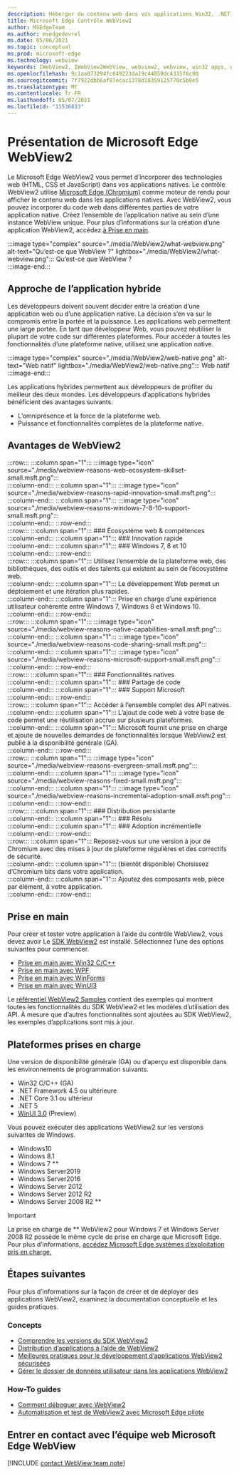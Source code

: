 ```yaml
---
description: Héberger du contenu web dans vos applications Win32, .NET et UWP avec le Microsoft Edge WebView2
title: Microsoft Edge Contrôle WebView2
author: MSEdgeTeam
ms.author: msedgedevrel
ms.date: 05/06/2021
ms.topic: conceptual
ms.prod: microsoft-edge
ms.technology: webview
keywords: IWebView2, IWebView2WebView, webview2, webview, win32 apps, win32, edge, ICoreWebView2, CoreWebView2, ICoreWebView2Host, browser control, edge html, Windows Forms, WinForms, WPF, .NET, WinUI, Project Réunion
ms.openlocfilehash: 9c1aa073294fc649223da19c44850dc4335f6c00
ms.sourcegitcommit: 7f7922dbb6af87ecac1378d18359125770c5b8e5
ms.translationtype: MT
ms.contentlocale: fr-FR
ms.lasthandoff: 05/07/2021
ms.locfileid: "11536833"
---
```

# <a name="introduction-to-microsoft-edge-webview2"></a>Présentation de Microsoft Edge WebView2  

Le Microsoft Edge WebView2 vous permet d’incorporer des technologies web \(HTML, CSS et JavaScript\) dans vos applications natives.  Le contrôle WebView2 utilise [Microsoft Edge (Chromium)][MicrosoftedgeinsiderMain] comme moteur de rendu pour afficher le contenu web dans les applications natives.  Avec WebView2, vous pouvez incorporer du code web dans différentes parties de votre application native.  Créez l’ensemble de l’application native au sein d’une instance WebView unique.  Pour plus d’informations sur la création d’une application WebView2, accédez [à Prise en main](#get-started).  

:::image type="complex" source="./media/WebView2/what-webview.png" alt-text="Qu’est-ce que WebView ?" lightbox="./media/WebView2/what-webview.png":::
   Qu’est-ce que WebView ?  
:::image-end:::    

## <a name="hybrid-app-approach"></a>Approche de l’application hybride  

Les développeurs doivent souvent décider entre la création d’une application web ou d’une application native.  La décision s’en va sur le compromis entre la portée et la puissance.  Les applications web permettent une large portée.  En tant que développeur Web, vous pouvez réutiliser la plupart de votre code sur différentes plateformes.  Pour accéder à toutes les fonctionnalités d’une plateforme native, utilisez une application native.  

:::image type="complex" source="./media/WebView2/web-native.png" alt-text="Web natif" lightbox="./media/WebView2/web-native.png":::
   Web natif  
:::image-end:::    

Les applications hybrides permettent aux développeurs de profiter du meilleur des deux mondes.  Les développeurs d’applications hybrides bénéficient des avantages suivants.  

*   L’omniprésence et la force de la plateforme web.  
*   Puissance et fonctionnalités complètes de la plateforme native.  
    
## <a name="webview2-benefits"></a>Avantages de WebView2   

:::row:::
   :::column span="1":::
      :::image type="icon" source="./media/webview-reasons-web-ecosystem-skillset-small.msft.png":::  
   :::column-end:::
   :::column span="1":::
      :::image type="icon" source="./media/webview-reasons-rapid-innovation-small.msft.png":::  
   :::column-end:::
   :::column span="1":::
      :::image type="icon" source="./media/webview-reasons-windows-7-8-10-support-small.msft.png":::  
   :::column-end:::
:::row-end:::  
:::row:::
   :::column span="1":::
      ### <a name="web-ecosystem--skillset"></a>Écosystème web & compétences  
   :::column-end:::
   :::column span="1":::
      ### <a name="rapid-innovation"></a>Innovation rapide  
   :::column-end:::
   :::column span="1":::
      ### <a name="windows-7-8-and-10-support"></a>Windows 7, 8 et 10  
   :::column-end:::
:::row-end:::  
:::row:::
   :::column span="1":::
      Utilisez l’ensemble de la plateforme web, des bibliothèques, des outils et des talents qui existent au sein de l’écosystème web.  
   :::column-end:::
   :::column span="1":::
      Le développement Web permet un déploiement et une itération plus rapides.  
   :::column-end:::
   :::column span="1":::
      Prise en charge d’une expérience utilisateur cohérente entre Windows 7, Windows 8 et Windows 10.  
   :::column-end:::
:::row-end:::  
:::row:::
   :::column span="1":::
      :::image type="icon" source="./media/webview-reasons-native-capabilities-small.msft.png":::  
   :::column-end:::
   :::column span="1":::
      :::image type="icon" source="./media/webview-reasons-code-sharing-small.msft.png":::  
   :::column-end:::
   :::column span="1":::
      :::image type="icon" source="./media/webview-reasons-microsoft-support-small.msft.png":::  
   :::column-end:::
:::row-end:::  
:::row:::
   :::column span="1":::
      ### <a name="native-capabilities"></a>Fonctionnalités natives  
   :::column-end:::
   :::column span="1":::
      ### <a name="code-sharing"></a>Partage de code  
   :::column-end:::
   :::column span="1":::
      ### <a name="microsoft-support"></a>Support Microsoft  
   :::column-end:::
:::row-end:::  
:::row:::
   :::column span="1":::
      Accéder à l’ensemble complet des API natives.  
   :::column-end:::
   :::column span="1":::
      L’ajout de code web à votre base de code permet une réutilisation accrue sur plusieurs plateformes.  
   :::column-end:::
   :::column span="1":::
      Microsoft fournit une prise en charge et ajoute de nouvelles demandes de fonctionnalités lorsque WebView2 est publié à la disponibilité générale \(GA\).  
   :::column-end:::
:::row-end:::  
:::row:::
   :::column span="1":::
      :::image type="icon" source="./media/webview-reasons-evergreen-small.msft.png":::  
   :::column-end:::
   :::column span="1":::
      :::image type="icon" source="./media/webview-reasons-fixed-small.msft.png":::  
   :::column-end:::
   :::column span="1":::
      :::image type="icon" source="./media/webview-reasons-incremental-adoption-small.msft.png":::  
   :::column-end:::
:::row-end:::  
:::row:::
   :::column span="1":::
      ### <a name="evergreen-distribution"></a>Distribution persistante  
   :::column-end:::
   :::column span="1":::
      ### <a name="fixed"></a>Résolu  
   :::column-end:::
   :::column span="1":::
      ### <a name="incremental-adoption"></a>Adoption incrémentielle  
   :::column-end:::
:::row-end:::  
:::row:::
   :::column span="1":::
      Reposez-vous sur une version à jour de Chromium avec des mises à jour de plateforme régulières et des correctifs de sécurité.  
   :::column-end:::
   :::column span="1":::
      \(bientôt disponible\) Choisissez d’Chromium bits dans votre application.  
   :::column-end:::
   :::column span="1":::
      Ajoutez des composants web, pièce par élément, à votre application.  
   :::column-end:::
:::row-end:::  

## <a name="get-started"></a>Prise en main  

Pour créer et tester votre application à l’aide du contrôle WebView2, vous devez avoir <!--both [Microsoft Edge (Chromium)][MicrosoftedgeinsiderDownload] and  -->Le [SDK WebView2][NugetPackagesMicrosoftWebWebView2] est installé.  Sélectionnez l’une des options suivantes pour commencer.  

*   [Prise en main avec Win32 C/C++][Webview2GetStartedWin32]  
*   [Prise en main avec WPF][Webview2GetStartedWpf]  
*   [Prise en main avec WinForms][Webview2GetStartedWinforms]  
*   [Prise en main avec WinUI3][Webview2GetStartedWinui]  
    
Le [référentiel WebView2 Samples][GithubMicrosoftedgeWebview2samples] contient des exemples qui montrent toutes les fonctionnalités du SDK WebView2 et les modèles d’utilisation des API.  À mesure que d’autres fonctionnalités sont ajoutées au SDK WebView2, les exemples d’applications sont mis à jour.  

## <a name="supported-platforms"></a>Plateformes prises en charge  

Une version de disponibilité générale \(GA\) ou d’aperçu est disponible dans les environnements de programmation suivants.  

*   Win32 C/C++ \(GA\)  
*   .NET Framework 4.5 ou ultérieure  
*   .NET Core 3.1 ou ultérieur  
*   .NET 5  
*   [WinUI 3.0][UwpToolkitsWinui3] \(Preview\)  
    
Vous pouvez exécuter des applications WebView2 sur les versions suivantes de Windows.  

*   Windows10  
*   Windows 8.1  
*   Windows 7 \*\*  
*   Windows Server2019  
*   Windows Server2016  
*   Windows Server 2012  
*   Windows Server 2012 R2  
*   Windows Server 2008 R2 \*\*  
    
> [!IMPORTANT]
> La prise en charge de \*\* WebView2 pour Windows 7 et Windows Server 2008 R2 possède le même cycle de prise en charge que Microsoft Edge.  Pour plus d’informations, [accédez Microsoft Edge systèmes d’exploitation pris en charge.][DeployedgeMicrosoftEdgeSupportedOS]  

## <a name="next-steps"></a>Étapes suivantes  

Pour plus d’informations sur la façon de créer et de déployer des applications WebView2, examinez la documentation conceptuelle et les guides pratiques.  

### <a name="concepts"></a>Concepts  

*   [Comprendre les versions du SDK WebView2][Webview2ConceptsVersioning]  
*   [Distribution d’applications à l’aide de WebView2][Webview2ConceptsDistribution]  
*   [Meilleures pratiques pour le développement d’applications WebView2 sécurisées][Webview2ConceptsSecurity]  
*   [Gérer le dossier de données utilisateur dans les applications WebView2][Webview2ConceptsUserDataFolder]  
 
### <a name="how-to-guides"></a>How-To guides  

*   [Comment déboguer avec WebView2][Webview2HowToDebug]  
*   [Automatisation et test de WebView2 avec Microsoft Edge pilote][Webview2HowToWebdriver]  

## <a name="getting-in-touch-with-the-microsoft-edge-webview-team"></a>Entrer en contact avec l’équipe web Microsoft Edge WebView  

[!INCLUDE [contact WebView team note](./includes/contact-webview-team-note.md)]  

<!-- links -->  

[Webview2ConceptsDistribution]: ./concepts/distribution.md "Distribution d’applications à l’aide de WebView2 | Documents Microsoft"  
[Webview2ConceptsSecurity]: ./concepts/security.md "Meilleures pratiques pour le développement d’applications WebView2 sécurisées | Documents Microsoft"  
[Webview2ConceptsUserDataFolder]: ./concepts/user-data-folder.md "Gérer le dossier de données utilisateur | Documents Microsoft"  
[Webview2ConceptsVersioning]: ./concepts/versioning.md "Comprendre les versions du SDK WebView2 | Documents Microsoft"  
[Webview2GetStartedWin32]: ./get-started/win32.md "Commencer à prendre en | WebView2 Documents Microsoft"  
[Webview2GetStartedWinforms]: ./get-started/winforms.md "Mise en place de WebView2 dans Windows Forms (prévisualisation) | Documents Microsoft"  
[Webview2GetStartedWinui]: ./get-started/winui.md "Mise en place de WebView2 dans WinUI3 (prévisualisation) | Documents Microsoft"  
[Webview2GetStartedWpf]: ./get-started/wpf.md "Mise en place de WebView2 dans WPF (prévisualisation) | Documents Microsoft"  
[Webview2HowToDebug]: ./how-to/debug.md "Comment déboguer avec WebView2 | Documents Microsoft"  
[Webview2HowToWebdriver]: ./how-to/webdriver.md "Automatisation et test de WebView2 avec Microsoft Edge driver | Documents Microsoft"  
[Webview2ReleaseNotes]: ./release-notes.md "Notes de publication du SDK WebView2 | Documents Microsoft"  

[UwpToolkitsWinui3]: /uwp/toolkits/winui3/index "Windows UI Library 3 Preview 2 (juillet 2020) | Documents Microsoft"  

[DeployedgeMicrosoftEdgeSupportedOS]: /deployedge/microsoft-edge-supported-operating-systems "Microsoft Edge systèmes d’exploitation pris en charge | Documents Microsoft"  

[GithubMicrosoftedgeWebview2samples]: https://github.com/MicrosoftEdge/WebView2Samples "WebView2 Samples - MicrosoftEdge/WebView2Samples | GitHub"  
[GithubMicrosoftedgeWebviewfeddback]: https://github.com/MicrosoftEdge/WebViewFeedback "Commentaires WebView - MicrosoftEdge/WebViewFeedback | GitHub"  

[MicrosoftedgeinsiderMain]: https://www.microsoftedgeinsider.com "Microsoft Edge Insider"  
[MicrosoftedgeinsiderDownload]: https://www.microsoftedgeinsider.com/download "Télécharger Microsoft Edge Insider"  

[NugetPackagesMicrosoftWebWebView2]: https://www.nuget.org/packages/Microsoft.Web.WebView2 "Microsoft.Web.WebView2 | NuGet Galerie"  
